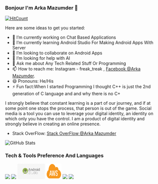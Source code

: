 ### Bonjour I'm Arka Mazumder 👋

[![HitCount](http://hits.dwyl.com/Jarvis-byte/Jarvis-byte.svg)](http://hits.dwyl.com/Jarvis-byte/Jarvis-byte)

Here are some ideas to get you started:

- 🔭 I’m currently working on Chat Based Applications
- 🌱 I’m currently learning Android Studio For Making Android Apps With Server  
- 👯 I’m looking to collaborate on Android Apps 
- 🤔 I’m looking for help with AI
- 💬 Ask me about Any Tech Related Stuff Or Programming
- 📫 How to reach me: Instagram - freak_treak , [Facebook @Arka Mazumder](https://m.facebook.com/arka.asl).
- 😄 Pronouns: He/His 
- ⚡ Fun fact:When I started Programming I thought C++ is just the 2nd generation of C language and and why there is no C+ 


I strongly believe that constant learning is a part of our journey, and if at some point one stops the process, that person is out of the game.
Social media is a tool you can use to leverage your digital identity, an identity on which only you have the control. I am a product of digital identity and strongly believe in creating an online presence.

-    Stack OverFlow: [Stack OverFlow @Arka Mazumder](https://stackoverflow.com/users/14138319/arka-mazumder)

![GitHub Stats](https://github-readme-stats.vercel.app/api?username=Jarvis-byte&&show_icons=true&title_color=ffffff&icon_color=bb2acf&text_color=daf7dc&bg_color=151515)

### Tech & Tools Preference And Languages
![](https://camo.githubusercontent.com/6882582a21c9f14bf64b400845ffcaf96c87f4a7/687474703a2f2f696d672e736869656c64732e696f2f62616467652f2d4a6176612d4638393832303f7374796c653d666c6174266c6f676f3d6a617661266c6f676f436f6c6f723d7768697465)
![](https://camo.githubusercontent.com/3ccaafa82fb07cf32074117bebb09296f6daf663/68747470733a2f2f696d672e736869656c64732e696f2f62616467652f2d4325323026253230432b2b2d3635396164323f7374796c653d666c6174266c6f676f3d63253242253242266c6f676f436f6c6f723d666666666666)
<img src="As logo.jpg" width=90 height=50>
<img src="AWS.png" width=50 height=50>
![](https://camo.githubusercontent.com/030fa15207a7ca85711c431ee67e1a542b26926c/68747470733a2f2f696d672e736869656c64732e696f2f62616467652f2d4d7953514c2d4632393131313f7374796c653d666c6174266c6f676f3d6d7973716c266c6f676f436f6c6f723d464646464646)
![](https://camo.githubusercontent.com/aa50892ca99e64326385d1dfb399f4b32cf2728e/68747470733a2f2f696d672e736869656c64732e696f2f62616467652f2d46697265626173652d4646413631313f7374796c653d666c6174266c6f676f3d6669726562617365266c6f676f436f6c6f723d464646464646)





